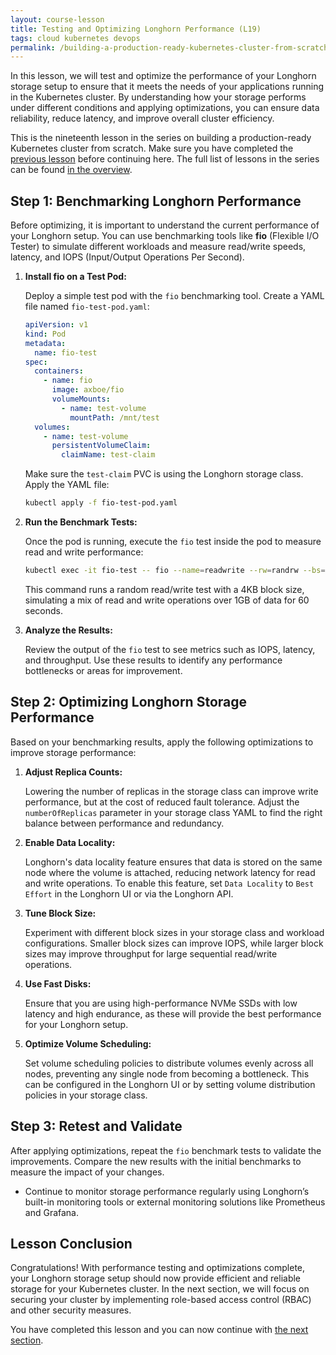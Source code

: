 ```yaml
---
layout: course-lesson
title: Testing and Optimizing Longhorn Performance (L19)
tags: cloud kubernetes devops
permalink: /building-a-production-ready-kubernetes-cluster-from-scratch/lesson-19
---
```


In this lesson, we will test and optimize the performance of your Longhorn
storage setup to ensure that it meets the needs of your applications running in
the Kubernetes cluster. By understanding how your storage performs under
different conditions and applying optimizations, you can ensure data
reliability, reduce latency, and improve overall cluster efficiency.

This is the nineteenth lesson in the series on building a production-ready
Kubernetes cluster from scratch. Make sure you have completed the
[previous lesson](/building-a-production-ready-kubernetes-cluster-from-scratch/lesson-18)
before continuing here. The full list of lessons in the series can be found
[in the overview](/building-a-production-ready-kubernetes-cluster-from-scratch).

## Step 1: Benchmarking Longhorn Performance

Before optimizing, it is important to understand the current performance of your
Longhorn setup. You can use benchmarking tools like **fio** (Flexible I/O
Tester) to simulate different workloads and measure read/write speeds, latency,
and IOPS (Input/Output Operations Per Second).

1. **Install fio on a Test Pod:**

   Deploy a simple test pod with the `fio` benchmarking tool. Create a YAML file
   named `fio-test-pod.yaml`:

   ```yaml
   apiVersion: v1
   kind: Pod
   metadata:
     name: fio-test
   spec:
     containers:
       - name: fio
         image: axboe/fio
         volumeMounts:
           - name: test-volume
             mountPath: /mnt/test
     volumes:
       - name: test-volume
         persistentVolumeClaim:
           claimName: test-claim
   ```

   Make sure the `test-claim` PVC is using the Longhorn storage class. Apply the
   YAML file:

   ```bash
   kubectl apply -f fio-test-pod.yaml
   ```

2. **Run the Benchmark Tests:**

   Once the pod is running, execute the `fio` test inside the pod to measure
   read and write performance:

   ```bash
   kubectl exec -it fio-test -- fio --name=readwrite --rw=randrw --bs=4k --size=1G --numjobs=4 --runtime=60 --group_reporting --directory=/mnt/test
   ```

   This command runs a random read/write test with a 4KB block size, simulating
   a mix of read and write operations over 1GB of data for 60 seconds.

3. **Analyze the Results:**

   Review the output of the `fio` test to see metrics such as IOPS, latency, and
   throughput. Use these results to identify any performance bottlenecks or
   areas for improvement.

## Step 2: Optimizing Longhorn Storage Performance

Based on your benchmarking results, apply the following optimizations to improve
storage performance:

1. **Adjust Replica Counts:**

   Lowering the number of replicas in the storage class can improve write
   performance, but at the cost of reduced fault tolerance. Adjust the
   `numberOfReplicas` parameter in your storage class YAML to find the right
   balance between performance and redundancy.

2. **Enable Data Locality:**

   Longhorn's data locality feature ensures that data is stored on the same node
   where the volume is attached, reducing network latency for read and write
   operations. To enable this feature, set `Data Locality` to `Best Effort` in
   the Longhorn UI or via the Longhorn API.

3. **Tune Block Size:**

   Experiment with different block sizes in your storage class and workload
   configurations. Smaller block sizes can improve IOPS, while larger block
   sizes may improve throughput for large sequential read/write operations.

4. **Use Fast Disks:**

   Ensure that you are using high-performance NVMe SSDs with low latency and
   high endurance, as these will provide the best performance for your Longhorn
   setup.

5. **Optimize Volume Scheduling:**

   Set volume scheduling policies to distribute volumes evenly across all nodes,
   preventing any single node from becoming a bottleneck. This can be configured
   in the Longhorn UI or by setting volume distribution policies in your storage
   class.

## Step 3: Retest and Validate

After applying optimizations, repeat the `fio` benchmark tests to validate the
improvements. Compare the new results with the initial benchmarks to measure the
impact of your changes.

- Continue to monitor storage performance regularly using Longhorn’s built-in
  monitoring tools or external monitoring solutions like Prometheus and Grafana.

## Lesson Conclusion

Congratulations! With performance testing and optimizations complete, your
Longhorn storage setup should now provide efficient and reliable storage for
your Kubernetes cluster. In the next section, we will focus on securing your
cluster by implementing role-based access control (RBAC) and other security
measures.

You have completed this lesson and you can now continue with
[the next section](/building-a-production-ready-kubernetes-cluster-from-scratch/section-7).
